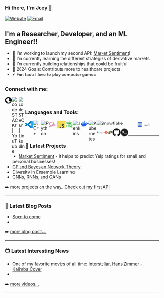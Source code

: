 ### Hi there, I'm Joey  👋

[![Website](https://img.shields.io/website?label=jo2616&style=for-the-badge&url=https%3A%2F%2Fcodestackr.com)](https://jo2616.github.io/)
[![Email](https://img.shields.io/badge/?label=Email&message=jo2616?style=for-the-badge)](https://github.com/jo2616/Portfolio)

## I'm a Researcher, Developer, and an ML Engineer!!

- 🔭 I'm working to launch my second API: [Market Sentiment][api]!
- 🌱 I’m currently learning the different strategies of derivative markets
- 👯 I’m currently building relationships that could be fruitful
- 🥅 2024 Goals: Contribute more to healthcare projects
- ⚡ Fun fact: I love to play computer games

### Connect with me:

[<img align="left" alt="codeSTACKr.com" width="22px" src="https://raw.githubusercontent.com/iconic/open-iconic/master/svg/globe.svg" />][website]
[<img align="left" alt="codeSTACKr | YouTube" width="22px" src="https://cdn.jsdelivr.net/npm/simple-icons@v3/icons/youtube.svg" />][portfolio]

[<img align="left" alt="codeSTACKr | LinkedIn" width="22px" src="https://cdn.jsdelivr.net/npm/simple-icons@v3/icons/linkedin.svg" />][linkedin]


<br />

### Languages and Tools:

[<img align="left" alt="Visual Studio Code" width="26px" src="https://raw.githubusercontent.com/github/explore/80688e429a7d4ef2fca1e82350fe8e3517d3494d/topics/visual-studio-code/visual-studio-code.png" />][api]
[<img align="left" alt="C++" width="26px" src="https://user-images.githubusercontent.com/42747200/46140125-da084900-c26d-11e8-8ea7-c45ae6306309.png" />][portfolio]
[<img align="left" alt="Python" width="26px" src="https://upload.wikimedia.org/wikipedia/commons/c/c3/Python-logo-notext.svg" />][portfolio]
[<img align="left" alt="Sass" width="26px" src="https://raw.githubusercontent.com/github/explore/80688e429a7d4ef2fca1e82350fe8e3517d3494d/topics/sass/sass.png" />][portfolio]
[<img align="left" alt="JavaScript" width="26px" src="https://raw.githubusercontent.com/github/explore/80688e429a7d4ef2fca1e82350fe8e3517d3494d/topics/javascript/javascript.png" />][portfolio]
[<img align="left" alt="JFrog" width="26px" src="https://github.com/jo2616/Portfolio/blob/main/icons/Jfrog_Green_RGB.png" />][portfolio]
[<img align="left" alt="Jenkins" width="26px" src="https://upload.wikimedia.org/wikipedia/commons/e/e9/Jenkins_logo.svg" />][portfolio]
[<img align="left" alt="Docker" width="26px" src="https://github.com/jo2616/Portfolio/blob/main/icons/docker-mark-blue.png" />][portfolio]
[<img align="left" alt="Kubernetes" width="26px" src="https://github.com/kubernetes/community/blob/master/icons/png/control_plane_components/labeled/kubelet-128.png" />][portfolio]
[<img align="left" alt="Snowflake" width="128px" src="https://upload.wikimedia.org/wikipedia/commons/f/ff/Snowflake_Logo.svg" />][portfolio]
[<img align="left" alt="SQL" width="26px" src="https://raw.githubusercontent.com/github/explore/80688e429a7d4ef2fca1e82350fe8e3517d3494d/topics/sql/sql.png" />][portfolio]
[<img align="left" alt="MySQL" width="26px" src="https://raw.githubusercontent.com/github/explore/80688e429a7d4ef2fca1e82350fe8e3517d3494d/topics/mysql/mysql.png" />][portfolio]
[<img align="left" alt="MongoDB" width="26px" src="https://raw.githubusercontent.com/github/explore/80688e429a7d4ef2fca1e82350fe8e3517d3494d/topics/mongodb/mongodb.png" />][portfolio]
[<img align="left" alt="Git" width="26px" src="https://raw.githubusercontent.com/github/explore/80688e429a7d4ef2fca1e82350fe8e3517d3494d/topics/git/git.png" />][portfolio]
[<img align="left" alt="GitHub" width="26px" src="https://raw.githubusercontent.com/github/explore/78df643247d429f6cc873026c0622819ad797942/topics/github/github.png" />][portfolio]
[<img align="left" alt="Terminal" width="26px" src="https://raw.githubusercontent.com/github/explore/80688e429a7d4ef2fca1e82350fe8e3517d3494d/topics/terminal/terminal.png" />][portfolio]

<br />
<br />

---

### 🚀 Latest Projects

<!-- PROJECTS:START -->
- [Market Sentiment](https://github.com/jo2616/Portfolio/blob/main/yelp_regression.ipynb) - It helps to predict Yelp ratings for small and personal businesses!
- [GP and Bayesian Network Theory](https://github.com/jo2616/Portfolio/blob/main/yelp_regression.ipynb)
- [Diversity in Ensemble Learning](https://github.com/jo2616/Portfolio/blob/main/yelp_regression.ipynb)
- [CNNs, RNNs, and GANs](https://github.com/jo2616/Portfolio/blob/main/yelp_regression.ipynb)
<!-- PROJECTS:END -->

➡️ more projects on the way...[Check out my first API](https://youtube.com/)

---

### 📕 Latest Blog Posts

<!-- BLOG-POST-LIST:START -->
- [Soon to come](https://dev.to/)
- 
<!-- BLOG-POST-LIST:END -->

➡️ [more blog posts...](https://jo2616.github.io/)

---

### 📺 Latest Interesting News

<!-- NEWS:START -->
- One of my favorite movies of all time: [Interstellar, Hans Zimmer - Kalimba Cover](https://www.youtube.com/watch?v=Fbh8Mocj1Kk)
- 
<!-- NEWS:END -->

➡️ [more videos...](https://youtube.com/)

---




[website]: https://jo2616.github.io/
[api]: https://apilist.fun/api/
[portfolio]: https://github.com/jo2616/Portfolio

[youtube]: https://youtube.com/
[instagram]: https://instagram.com/
[linkedin]: https://linkedin.com/
